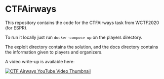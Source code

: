 # CTFAirways

This repository contains the code for the CTFAirways task from WCTF2020 (for ESPR).

To run it locally just run `docker-compose up` on the players directory.

The exploit directory contains the solution, and the docs directory contains the information given to players and organizers.

A video write-up is available here:

[![CTF Airways YouTube Video Thumbnail](https://img.youtube.com/vi/IaUn5ZF-Q5Y/0.jpg)](https://www.youtube.com/watch?v=IaUn5ZF-Q5Y)
